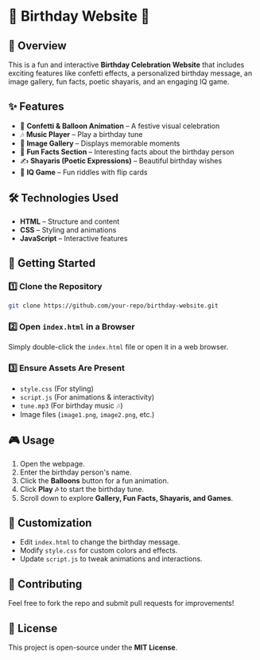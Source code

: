 
# 🎉 Birthday Website 🎂  

## 📌 Overview  
This is a fun and interactive **Birthday Celebration Website** that includes exciting features like confetti effects, a personalized birthday message, an image gallery, fun facts, poetic shayaris, and an engaging IQ game.  

## ✨ Features  
- 🎈 **Confetti & Balloon Animation** – A festive visual celebration  
- 🎶 **Music Player** – Play a birthday tune  
- 📸 **Image Gallery** – Displays memorable moments  
- 📜 **Fun Facts Section** – Interesting facts about the birthday person  
- ✍️ **Shayaris (Poetic Expressions)** – Beautiful birthday wishes  
- 🧠 **IQ Game** – Fun riddles with flip cards  

## 🛠️ Technologies Used  
- **HTML** – Structure and content  
- **CSS** – Styling and animations  
- **JavaScript** – Interactive features  

## 🚀 Getting Started  

### 1️⃣ Clone the Repository  
```bash
git clone https://github.com/your-repo/birthday-website.git
```

### 2️⃣ Open `index.html` in a Browser  
Simply double-click the `index.html` file or open it in a web browser.  

### 3️⃣ Ensure Assets Are Present  
- `style.css` (For styling)  
- `script.js` (For animations & interactivity)  
- `tune.mp3` (For birthday music 🎶)  
- Image files (`image1.png`, `image2.png`, etc.)  

## 🎮 Usage  
1. Open the webpage.  
2. Enter the birthday person's name.  
3. Click the **Balloons** button for a fun animation.  
4. Click **Play 🎶** to start the birthday tune.  
5. Scroll down to explore **Gallery, Fun Facts, Shayaris, and Games**.  

## 🎁 Customization  
- Edit `index.html` to change the birthday message.  
- Modify `style.css` for custom colors and effects.  
- Update `script.js` to tweak animations and interactions.  

## 🤝 Contributing  
Feel free to fork the repo and submit pull requests for improvements!  

## 📜 License  
This project is open-source under the **MIT License**.  
